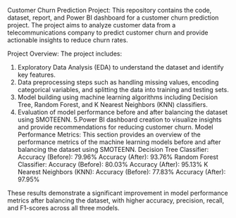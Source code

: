 Customer Churn Prediction Project:
This repository contains the code, dataset, report, and Power BI dashboard for a customer churn prediction project. The project aims to analyze customer data from a telecommunications company to predict customer churn and provide actionable insights to reduce churn rates.

Project Overview:
The project includes:
  1. Exploratory Data Analysis (EDA) to understand the dataset and identify key features.
  2. Data preprocessing steps such as handling missing values, encoding categorical variables, and splitting the data into training and testing sets.
  3. Model building using machine learning algorithms including Decision Tree, Random Forest, and K Nearest Neighbors (KNN) classifiers.
  4. Evaluation of model performance before and after balancing the dataset using SMOTEENN.
  5.Power BI dashboard creation to visualize insights and provide recommendations for reducing customer churn.
Model Performance Metrics:
This section provides an overview of the performance metrics of the machine learning models before and after balancing the dataset using SMOTEENN.
Decision Tree Classifier:
  Accuracy (Before): 79.96%
  Accuracy (After): 93.76%
Random Forest Classifier:
  Accuracy (Before): 80.03%
  Accuracy (After): 95.13%
K Nearest Neighbors (KNN):
  Accuracy (Before): 77.83%
  Accuracy (After): 97.95%

These results demonstrate a significant improvement in model performance metrics after balancing the dataset, with higher accuracy, precision, recall, and F1-scores across all three models.


